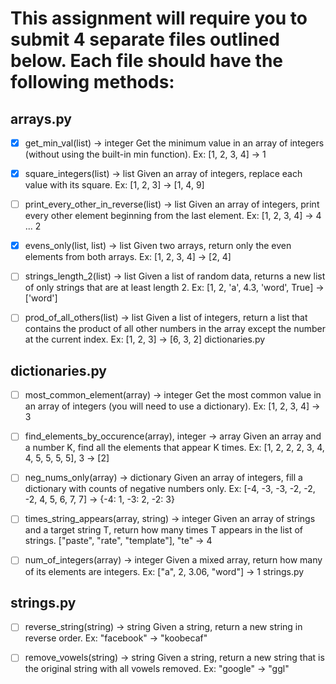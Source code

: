 # This assignment will require you to submit 4 separate files outlined below. Each file should have the following methods:

## arrays.py

- [x] get_min_val(list) -> integer
Get the minimum value in an array of integers (without using the built-in min function).
Ex: [1, 2, 3, 4] -> 1

- [x] square_integers(list) -> list
Given an array of integers, replace each value with its square.
Ex: [1, 2, 3] -> [1, 4, 9]

- [ ] print_every_other_in_reverse(list) -> list
Given an array of integers, print every other element beginning from the last element.
Ex: [1, 2, 3, 4] -> 4 ... 2

- [x] evens_only(list, list) -> list
Given two arrays, return only the even elements from both arrays.
Ex: [1, 2, 3, 4] -> [2, 4]

- [ ] strings_length_2(list) -> list
Given a list of random data, returns a new list of only strings that are at least length 2.
Ex: [1, 2, 'a', 4.3, 'word', True] -> ['word']

- [ ] prod_of_all_others(list) -> list
Given a list of integers, return a list that contains the product of all other numbers in the array except the number at the current index.
Ex: [1, 2, 3] -> [6, 3, 2]
dictionaries.py

## dictionaries.py

- [ ] most_common_element(array) -> integer
Get the most common value in an array of integers (you will need to use a dictionary).
Ex: [1, 2, 3, 4] -> 3

- [ ] find_elements_by_occurence(array), integer -> array
Given an array and a number K, find all the elements that appear K times.
Ex: [1, 2, 2, 2, 3, 4, 4, 5, 5, 5, 5], 3 -> [2]

- [ ] neg_nums_only(array) -> dictionary
Given an array of integers, fill a dictionary with counts of negative numbers only.
Ex: [-4, -3, -3, -2, -2, -2, 4, 5, 6, 7, 7] -> {-4: 1, -3: 2, -2: 3}

- [ ] times_string_appears(array, string) -> integer
Given an array of strings and a target string T, return how many times T appears in the list of strings.
["paste", "rate", "template"], "te" -> 4

- [ ] num_of_integers(array) -> integer
Given a mixed array, return how many of its elements are integers.
Ex: ["a", 2, 3.06, "word"] -> 1
strings.py

## strings.py

- [ ] reverse_string(string) -> string
Given a string, return a new string in reverse order.
Ex: "facebook" -> "koobecaf"

- [ ] remove_vowels(string) -> string
Given a string, return a new string that is the original string with all vowels removed.
Ex: "google" -> "ggl"
